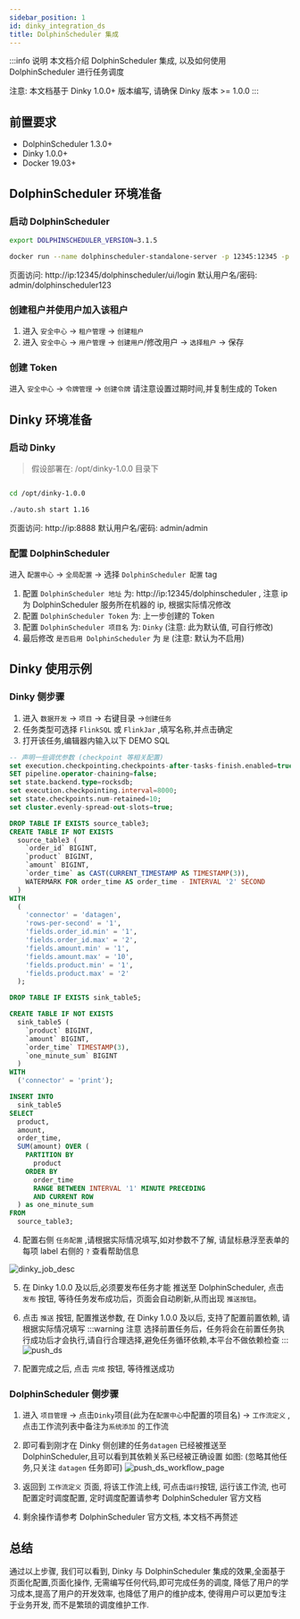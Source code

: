 ```yaml
---
sidebar_position: 1
id: dinky_integration_ds
title: DolphinScheduler 集成
---
```


:::info 说明
本文档介绍 DolphinScheduler 集成, 以及如何使用 DolphinScheduler 进行任务调度

注意: 本文档基于 Dinky 1.0.0+ 版本编写, 请确保 Dinky 版本 >= 1.0.0
:::

## 前置要求

- DolphinScheduler 1.3.0+
- Dinky 1.0.0+
- Docker 19.03+


## DolphinScheduler 环境准备

### 启动 DolphinScheduler
```bash
export DOLPHINSCHEDULER_VERSION=3.1.5

docker run --name dolphinscheduler-standalone-server -p 12345:12345 -p 25333:25333 -d apache/dolphinscheduler-standalone-server:"${DOLPHINSCHEDULER_VERSION}"
```

页面访问: http://ip:12345/dolphinscheduler/ui/login 默认用户名/密码: admin/dolphinscheduler123

### 创建租户并使用户加入该租户

1. 进入 `安全中心` -> `租户管理` -> `创建租户` 
2. 进入 `安全中心` -> `用户管理` -> `创建用户`/修改用户 -> `选择租户` -> 保存

### 创建 Token

进入 `安全中心` -> `令牌管理` -> `创建令牌`  请注意设置过期时间,并复制生成的 Token

## Dinky 环境准备

### 启动 Dinky

> 假设部署在: /opt/dinky-1.0.0 目录下

```bash

cd /opt/dinky-1.0.0

./auto.sh start 1.16
```
页面访问: http://ip:8888 默认用户名/密码: admin/admin

### 配置 DolphinScheduler

进入 `配置中心` -> `全局配置` -> 选择 `DolphinScheduler 配置` tag 

1. 配置 `DolphinScheduler 地址` 为: http://ip:12345/dolphinscheduler , 注意 ip 为 DolphinScheduler 服务所在机器的 ip, 根据实际情况修改
2. 配置 `DolphinScheduler Token` 为: 上一步创建的 Token
3. 配置 `DolphinScheduler 项目名` 为: `Dinky` (注意: 此为默认值, 可自行修改)
4. 最后修改 `是否启用 DolphinScheduler` 为 `是` (注意: 默认为不启用)

## Dinky 使用示例

### Dinky 侧步骤
1. 进入 `数据开发` -> `项目` -> 右键目录 ->`创建任务`
2. 任务类型可选择 `FlinkSQL` 或 `FlinkJar` ,填写名称,并点击确定
3. 打开该任务,编辑器内输入以下 DEMO SQL

```sql
-- 声明一些调优参数 (checkpoint 等相关配置)
set execution.checkpointing.checkpoints-after-tasks-finish.enabled=true;
SET pipeline.operator-chaining=false;
set state.backend.type=rocksdb;
set execution.checkpointing.interval=8000;
set state.checkpoints.num-retained=10;
set cluster.evenly-spread-out-slots=true;

DROP TABLE IF EXISTS source_table3;
CREATE TABLE IF NOT EXISTS
  source_table3 (
    `order_id` BIGINT,
    `product` BIGINT,
    `amount` BIGINT,
    `order_time` as CAST(CURRENT_TIMESTAMP AS TIMESTAMP(3)), 
    WATERMARK FOR order_time AS order_time - INTERVAL '2' SECOND
  )
WITH
  (
    'connector' = 'datagen',
    'rows-per-second' = '1',
    'fields.order_id.min' = '1',
    'fields.order_id.max' = '2',
    'fields.amount.min' = '1',
    'fields.amount.max' = '10',
    'fields.product.min' = '1',
    'fields.product.max' = '2'
  );

DROP TABLE IF EXISTS sink_table5;

CREATE TABLE IF NOT EXISTS
  sink_table5 (
    `product` BIGINT,
    `amount` BIGINT,
    `order_time` TIMESTAMP(3),
    `one_minute_sum` BIGINT
  )
WITH
  ('connector' = 'print');

INSERT INTO
  sink_table5
SELECT
  product,
  amount,
  order_time,
  SUM(amount) OVER (
    PARTITION BY
      product
    ORDER BY
      order_time
      RANGE BETWEEN INTERVAL '1' MINUTE PRECEDING
      AND CURRENT ROW
  ) as one_minute_sum
FROM
  source_table3;

```

4. 配置右侧 `任务配置` ,请根据实际情况填写,如对参数不了解, 请鼠标悬浮至表单的每项 label 右侧的 `?` 查看帮助信息

![dinky_job_desc](http://pic.dinky.org.cn/dinky/docs/zh-CN/practical_guide/Integration_practice/dinky_integration_ds/dinky_job_desc.png)

5. 在 Dinky 1.0.0 及以后,必须要发布任务才能 推送至 DolphinScheduler, 点击 `发布` 按钮, 等待任务发布成功后，页面会自动刷新,从而出现 `推送按钮`。
6. 点击 `推送` 按钮, 配置推送参数, 在 Dinky 1.0.0 及以后, 支持了配置前置依赖, 请根据实际情况填写 
:::warning 注意
选择前置任务后，任务将会在前置任务执行成功后才会执行,请自行合理选择,避免任务循环依赖,本平台不做依赖检查
:::
![push_ds](http://pic.dinky.org.cn/dinky/docs/zh-CN/practical_guide/Integration_practice/dinky_integration_ds/push_ds.png)

7. 配置完成之后, 点击 `完成` 按钮, 等待推送成功

### DolphinScheduler 侧步骤

1. 进入 `项目管理` -> 点击`Dinky`项目(此为在`配置中心`中配置的项目名) -> `工作流定义` ,点击工作流列表中备注为`系统添加` 的工作流
2. 即可看到刚才在 Dinky 侧创建的任务`datagen` 已经被推送至 DolphinScheduler,且可以看到其依赖关系已经被正确设置
如图: (忽略其他任务,只关注 `datagen` 任务即可)
![push_ds_workflow_page](http://pic.dinky.org.cn/dinky/docs/zh-CN/practical_guide/Integration_practice/dinky_integration_ds/push_ds_workflow_page.png)

3. 返回到 `工作流定义` 页面, 将该工作流上线, 可点击`运行`按钮, 运行该工作流, 也可配置定时调度配置, 定时调度配置请参考 DolphinScheduler 官方文档
4. 剩余操作请参考 DolphinScheduler 官方文档, 本文档不再赘述

## 总结

通过以上步骤, 我们可以看到, Dinky 与 DolphinScheduler 集成的效果,全面基于页面化配置,页面化操作, 无需编写任何代码,即可完成任务的调度, 降低了用户的学习成本,提高了用户的开发效率, 也降低了用户的维护成本, 使得用户可以更加专注于业务开发, 而不是繁琐的调度维护工作.
